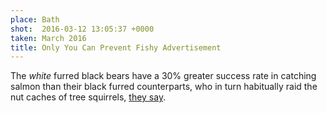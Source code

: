 ```yaml
---
place: Bath
shot:  2016-03-12 13:05:37 +0000
taken: March 2016
title: Only You Can Prevent Fishy Advertisement
---
```


The _white_ furred black bears have a 30% greater success rate in catching salmon than their black furred counterparts, who in turn habitually raid the nut caches of tree squirrels, [they say](https://en.wikipedia.org/wiki/American_black_bear#Dietary_habits).
